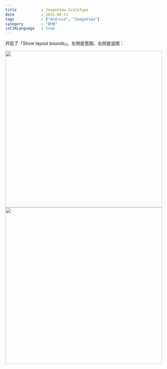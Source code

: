 ```yaml
---
title           : ImageView.ScaleType 
date            : 2015-08-13
tags            : ["Android", "ImageView"]
category        : "研发"
isCJKLanguage   : true
---
```


开启了「Show layout bounds」。左侧是宽图、右侧是竖图：

<img src="/images/2015-08-13/scaleTypeHorizontal.png"  width="500"/>
<img src="/images/2015-08-13/scaleTypeVertical.png"  width="500"/>

